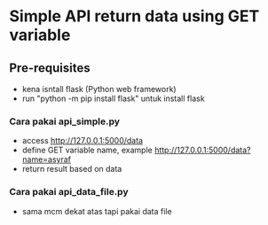 # Simple API return data using GET variable

## Pre-requisites
- kena isntall flask (Python web framework)
- run "python -m pip install flask" untuk install flask

### Cara pakai **api_simple.py**
- access http://127.0.0.1:5000/data
- define GET variable name, example http://127.0.0.1:5000/data?name=asyraf
- return result based on data

### Cara pakai **api_data_file.py**
- sama mcm dekat atas tapi pakai data file
